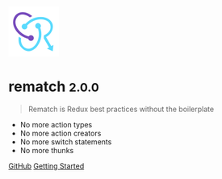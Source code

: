 ![logo](_media/icon.svg)

# rematch <small>2.0.0</small>

> Rematch is Redux best practices without the boilerplate

- No more action types
- No more action creators
- No more switch statements
- No more thunks

[GitHub](https://github.com/rematch/rematch/)
[Getting Started](README.md#Rematch)
